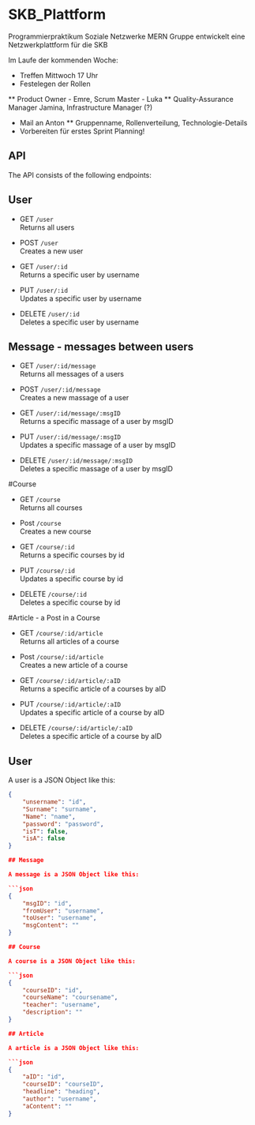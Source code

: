 # SKB_Plattform
Programmierpraktikum Soziale Netzwerke MERN Gruppe entwickelt eine Netzwerkplattform für die SKB

Im Laufe der kommenden Woche:
* Treffen Mittwoch 17 Uhr
* Festelegen der Rollen

** Product Owner - Emre, Scrum Master - Luka
** Quality-Assurance Manager Jamina, Infrastructure Manager (?)

* Mail an Anton
** Gruppenname, Rollenverteilung, Technologie-Details
* Vorbereiten für erstes Sprint Planning!

## API

The API consists of the following endpoints:

## User

- GET `/user`  
Returns all users

- POST `/user`  
Creates a new user

- GET `/user/:id`  
Returns a specific user by username

- PUT `/user/:id`  
Updates a specific user by username

- DELETE `/user/:id`  
Deletes a specific user by username

## Message - messages between users

- GET `/user/:id/message`  
Returns all messages of a users

- POST `/user/:id/message`  
Creates a new massage of a user

- GET `/user/:id/message/:msgID`  
Returns a specific massage of a user by msgID

- PUT `/user/:id/message/:msgID`  
Updates a specific massage of a user by msgID

- DELETE `/user/:id/message/:msgID`  
Deletes a specific massage of a user by msgID 

#Course

- GET `/course`  
Returns all courses

- Post `/course`  
Creates a new course

- GET `/course/:id`  
Returns a specific courses by id

- PUT `/course/:id`  
Updates a specific course by id

- DELETE `/course/:id`  
Deletes a specific course by id

#Article - a Post in a Course

- GET `/course/:id/article`  
Returns all articles of a course

- Post `/course/:id/article`  
Creates a new article of a course

- GET `/course/:id/article/:aID`  
Returns a specific article of a courses by aID

- PUT `/course/:id/article/:aID`  
Updates a specific article of a course by aID

- DELETE `/course/:id/article/:aID`  
Deletes a specific article of a course by aID

## User

A user is a JSON Object like this:

```json
{
	"unsername": "id",
	"Surname": "surname",
	"Name": "name",
	"password": "password",
	"isT": false,
	"isA": false
}

## Message

A message is a JSON Object like this:

```json
{
	"msgID": "id",
	"fromUser": "username",
	"toUser": "username",
	"msgContent": ""
}

## Course

A course is a JSON Object like this:

```json
{
	"courseID": "id",
	"courseName": "coursename",
	"teacher": "username",
	"description": ""
}

## Article

A article is a JSON Object like this:

```json
{
	"aID": "id",
	"courseID": "courseID",
	"headline": "heading",
	"author": "username",
	"aContent": ""
}

